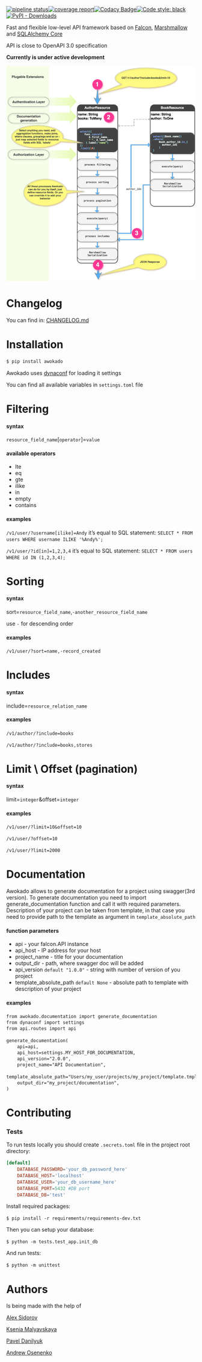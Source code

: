 [![pipeline status](https://gitlab.com/5783354/awokado/badges/master/pipeline.svg)](https://gitlab.com/5783354/awokado/commits/master)[![coverage report](https://gitlab.com/5783354/awokado/badges/master/coverage.svg)](https://gitlab.com/5783354/awokado/commits/master)[![Codacy Badge](https://api.codacy.com/project/badge/Grade/349840fc0f144baba98aa04ad19bc10a)](https://www.codacy.com/app/5783354/awokado?utm_source=gitlab.com&amp;utm_medium=referral&amp;utm_content=5783354/awokado&amp;utm_campaign=Badge_Grade)[![Code style: black](https://img.shields.io/badge/code%20style-black-000000.svg)](https://github.com/ambv/black)[![PyPI - Downloads](https://img.shields.io/pypi/dm/awokado.svg?style=popout)](https://pypi.org/project/awokado/)

Fast and flexible low-level API framework based on [Falcon](https://github.com/falconry/falcon), [Marshmallow](https://github.com/marshmallow-code/marshmallow/) and [SQLAlchemy Core](https://docs.sqlalchemy.org/en/latest/core/)

API is close to OpenAPI 3.0 specification

**Currently is under active development**

 ![Awokado Diagram](https://raw.githubusercontent.com/5783354/awokado/master/awokado_diagram.png)

# Changelog

You can find in: [CHANGELOG.md](https://gitlab.com/5783354/awokado/blob/master/CHANGELOG.md)

# Installation

```sh
$ pip install awokado
```

Awokado uses [dynaconf](https://github.com/rochacbruno/dynaconf/) for loading it settings

You can find all available variables in `settings.toml` file

# Filtering

#### syntax
`resource_field_name`\[`operator`\]=`value`
#### available operators
* lte
* eq
* gte
* ilike
* in
* empty
* contains

#### examples
`/v1/user/?username[ilike]=Andy`
it’s equal to SQL statement: `SELECT * FROM users WHERE username ILIKE '%Andy%';`

`/v1/user/?id[in]=1,2,3,4`
it’s equal to SQL statement: `SELECT * FROM users WHERE id IN (1,2,3,4);`

# Sorting

#### syntax

sort=`resource_field_name`,`-another_resource_field_name`

use `-` for descending order
#### examples
`/v1/user/?sort=name,-record_created`

# Includes

#### syntax
include=`resource_relation_name`

#### examples

`/v1/author/?include=books`

`/v1/author/?include=books,stores`

# Limit \ Offset (pagination)

#### syntax

limit=`integer`&offset=`integer`

#### examples
`/v1/user/?limit=10&offset=10`

`/v1/user/?offset=10`

`/v1/user/?limit=2000`

# Documentation

Awokado allows to generate documentation for a project using swagger(3rd version).
To generate documentation you need to import generate_documentation function and call it with required parameters.
Description of your project can be taken from template, in that case you need to provide path to the template as argument in `template_absolute_path`

#### function parameters
* api - your falcon.API instance
* api_host - IP address for your host
* project_name - title for your documentation
* output_dir - path, where swagger doc will be added
* api_version  `default "1.0.0"` - string with number of version of you project
* template_absolute_path `default None` - absolute path to template with description of your project

#### examples
```
from awokado.documentation import generate_documentation
from dynaconf import settings
from api.routes import api

generate_documentation(
    api=api,
    api_host=settings.MY_HOST_FOR_DOCUMENTATION,
    api_version="2.0.0",
    project_name="API Documentation",
    template_absolute_path="Users/my_user/projects/my_project/template.tmpl",
    output_dir="my_project/documentation",
)
```


# Contributing

### Tests

To run tests locally you should create `.secrets.toml` file in the project root directory:

```toml
[default]
    DATABASE_PASSWORD='your_db_password_here'
    DATABASE_HOST='localhost'
    DATABASE_USER='your_db_username_here'
    DATABASE_PORT=5432 #DB port
    DATABASE_DB='test'

```
Install required packages:

`$ pip install -r requirements/requirements-dev.txt`

Then you can setup your database: 

`$ python -m tests.test_app.init_db`

And run tests:

`$ python -m unittest`


# Authors
Is being made with the help of
 
[Alex Sidorov](mailto:alex.n.sidorov@gmail.com)

[Ksenia Malyavskaya](mailto:ksenia.malyavskaya@upsilonit.com)

[Pavel Danilyuk](mailto:pavel.danilyuk@upsilonit.com)

[Andrew Osenenko](mailto:andrew.osenenko@upsilonit.com)
